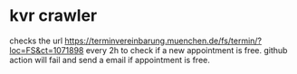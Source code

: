 # kvr crawler

checks the url https://terminvereinbarung.muenchen.de/fs/termin/?loc=FS&ct=1071898 every 2h to check if a new appointment is free.
github action will fail and send a email if appointment is free.